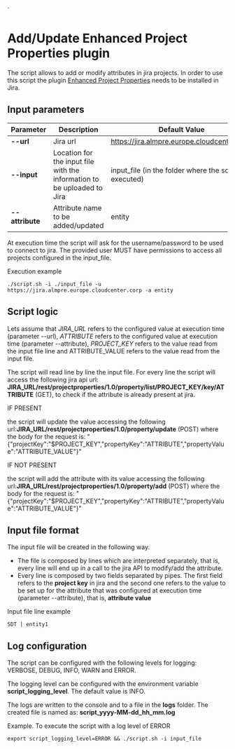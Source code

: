 ´
# Add/Update Enhanced Project Properties plugin

The script allows to add or modify attributes in jira projects. In order to use this script the plugin [Enhanced Project Properties](https://marketplace.atlassian.com/apps/1217709/enhanced-project-properties?hosting=server&tab=overview) needs to be installed in Jira.   

## Input parameters
| Parameter      | Description | Default Value | Required? |
| -------------- | ----------- | ------------- | --------- |
| **--url**    | Jira url | https://jira.almpre.europe.cloudcenter.corp | Yes |
| **--input**    | Location for the input file with the information to be uploaded to Jira | input_file (in the folder where the script is executed) | Yes |
| **--attribute**    | Attribute name to be added/updated | entity | Yes |

At execution time the script will ask for the username/password to be used to connect to jira. The provided user MUST have permissions to access all projects configured in the input_file.

Execution example
```
./script.sh -i ./input_file -u https://jira.almpre.europe.cloudcenter.corp -a entity
```

## Script logic
Lets assume that *JIRA_URL* refers to the configured value at execution time (parameter --url), *ATTRIBUTE* refers to the configured value at execution time (parameter --attribute), *PROJECT_KEY* refers to the value read from the input file line and ATTRIBUTE_VALUE refers to the value read from the input file.

The script will read line by line the input file. 
For every line the script will access the following jira api url: 
**JIRA_URL/rest/projectproperties/1.0/property/list/PROJECT_KEY/key/ATTRIBUTE** (GET), to check if the attribute is already present at jira. 

IF PRESENT 

the script will update the value accessing the following url:**JIRA_URL/rest/projectproperties/1.0/property/update** (POST) where the body for the request is: 
"{"projectKey":"$PROJECT_KEY","propertyKey":"ATTRIBUTE","propertyValue":"ATTRIBUTE_VALUE"}"

IF NOT PRESENT

the script will add the attribute with its value accessing the following url:**JIRA_URL/rest/projectproperties/1.0/property/add** (POST) where the body for the request is: 
"{"projectKey":"$PROJECT_KEY","propertyKey":"ATTRIBUTE","propertyValue":"ATTRIBUTE_VALUE"}"

## Input file format
The input file will be created in the following way.
* The file is composed by lines which are interpreted separately, that is, every line will end up in a call to the jira API to modify/add the attribute.
* Every line is composed by two fields separated by pipes. The first field refers to the **project key** in jira and the second one refers to the value to be set up for the attribute that was configured at execution time (parameter --attribute), that is, **attribute value**

Input file line example
```
SDT | entity1
```

## Log configuration
The script can be configured with the following levels for logging: VERBOSE, DEBUG, INFO, WARN and ERROR.

The logging level can be configured with the environment variable **script_logging_level**. The default value is INFO.

The logs are written to the console and to a file in the **logs** folder. The created file is named as: **script_yyyy-MM-dd_hh_mm.log**

Example. To execute the script with a log level of ERROR
```
export script_logging_level=ERROR && ./script.sh -i input_file
```

